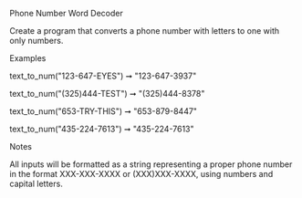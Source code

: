 Phone Number Word Decoder

Create a program that converts a phone number with letters to one with 
only numbers.

Examples

text_to_num("123-647-EYES") ➞ "123-647-3937"

text_to_num("(325)444-TEST") ➞ "(325)444-8378"

text_to_num("653-TRY-THIS") ➞ "653-879-8447"

text_to_num("435-224-7613") ➞ "435-224-7613"

Notes

All inputs will be formatted as a string representing a proper phone 
number in the format XXX-XXX-XXXX or (XXX)XXX-XXXX, using numbers and 
capital letters.
